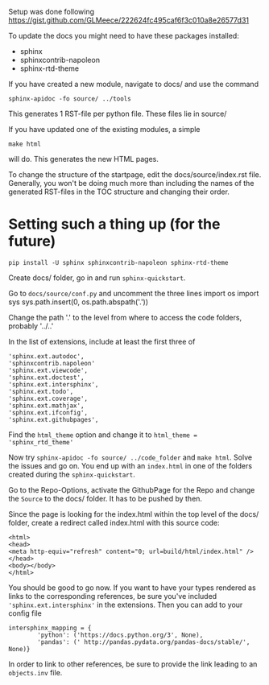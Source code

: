 Setup was done following https://gist.github.com/GLMeece/222624fc495caf6f3c010a8e26577d31

To update the docs you might need to have these packages installed:
* sphinx
* sphinxcontrib-napoleon
* sphinx-rtd-theme

If you have created a new module, navigate to docs/ and use the command

    sphinx-apidoc -fo source/ ../tools

This generates 1 RST-file per python file. These files lie in source/

If you have updated one of the existing modules, a simple

    make html

will do. This generates the new HTML pages.

To change the structure of the startpage, edit the docs/source/index.rst file. Generally, you won't be doing much more than including the names of the generated RST-files in the TOC structure and changing their order.

# Setting such a thing up (for the future)

    pip install -U sphinx sphinxcontrib-napoleon sphinx-rtd-theme

Create docs/ folder, go in and run `sphinx-quickstart`.

Go to `docs/source/conf.py` and uncomment the three lines
    import os
    import sys
    sys.path.insert(0, os.path.abspath('.'))

Change the path '.' to the level from where to access the code folders, probably '../..'

In the list of extensions, include at least the first three of

    'sphinx.ext.autodoc',
    'sphinxcontrib.napoleon'
    'sphinx.ext.viewcode',
    'sphinx.ext.doctest',
    'sphinx.ext.intersphinx',
    'sphinx.ext.todo',
    'sphinx.ext.coverage',
    'sphinx.ext.mathjax',
    'sphinx.ext.ifconfig',
    'sphinx.ext.githubpages',

Find the `html_theme` option and change it to `html_theme = 'sphinx_rtd_theme'`

Now try `sphinx-apidoc -fo source/ ../code_folder` and `make html`. Solve the issues and go on. You end up with an `index.html` in one of the folders created during the `sphinx-quickstart`.

Go to the Repo-Options, activate the GithubPage for the Repo and change the `Source` to the docs/ folder. It has to be pushed by then.

Since the page is looking for the index.html within the top level of the docs/ folder, create a redirect called index.html with this source code:

    <html>
    <head>
    <meta http-equiv="refresh" content="0; url=build/html/index.html" />
    </head>
    <body></body>
    </html>

You should be good to go now. If you want to have your types rendered as links to the corresponding references, be sure you've included `'sphinx.ext.intersphinx'` in the extensions. Then you can add to your config file

    intersphinx_mapping = {
            'python': ('https://docs.python.org/3', None),
            'pandas': (' http://pandas.pydata.org/pandas-docs/stable/', None)}

In order to link to other references, be sure to provide the link leading to an `objects.inv` file.
